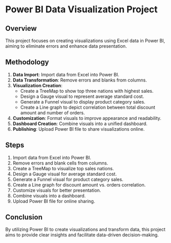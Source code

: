# Power BI Data Visualization Project

## Overview
This project focuses on creating visualizations using Excel data in Power BI, aiming to eliminate errors and enhance data presentation.

## Methodology
1. **Data Import**: Import data from Excel into Power BI.
2. **Data Transformation**: Remove errors and blanks from columns.
3. **Visualization Creation**:
    - Create a TreeMap to show top three nations with highest sales.
    - Design a Gauge visual to represent average standard cost.
    - Generate a Funnel visual to display product category sales.
    - Create a Line graph to depict correlation between total discount amount and number of orders.
4. **Customization**: Format visuals to improve appearance and readability.
5. **Dashboard Creation**: Combine visuals into a unified dashboard.
6. **Publishing**: Upload Power BI file to share visualizations online.

## Steps
1. Import data from Excel into Power BI.
2. Remove errors and blank cells from columns.
3. Create a TreeMap to visualize top sales nations.
4. Design a Gauge visual for average standard cost.
5. Generate a Funnel visual for product category sales.
6. Create a Line graph for discount amount vs. orders correlation.
7. Customize visuals for better presentation.
8. Combine visuals into a dashboard.
9. Upload Power BI file for online sharing.

## Conclusion
By utilizing Power BI to create visualizations and transform data, this project aims to provide clear insights and facilitate data-driven decision-making.


